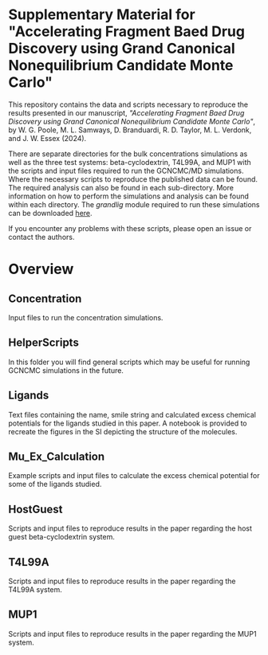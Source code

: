 # Supplementary Material for "Accelerating Fragment Baed Drug Discovery using Grand Canonical Nonequilibrium Candidate Monte Carlo"

This repository contains the data and scripts necessary to reproduce the results presented in our manuscript, _"Accelerating Fragment Baed Drug Discovery using Grand Canonical Nonequilibrium Candidate Monte Carlo"_, by W. G. Poole, M. L. Samways, D. Branduardi, R. D. Taylor, M. L. Verdonk, and J. W. Essex (2024).

There are separate directories for the bulk concentrations simulations as well as the three test systems: beta-cyclodextrin, T4L99A, and MUP1 with the scripts and input files required to run the GCNCMC/MD simulations. Where the necessary scripts to reproduce the published data can be found. The required analysis can also be found in each sub-directory. More information on how to perform the simulations and analysis can be found within each directory. The _grandlig_ module required to run these simulations can be downloaded [here](https://github.com/essex-lab/grand-lig').

If you encounter any problems with these scripts, please open an issue or contact the authors.

# Overview
## Concentration
Input files to run the concentration simulations.

## HelperScripts
In this folder you will find general scripts which may be useful for running GCNCMC simulations in the future.

## Ligands
Text files containing the name, smile string and calculated excess chemical potentials for the ligands studied in this paper. A notebook is provided to recreate the figures in the SI depicting the structure of the molecules.

## Mu_Ex_Calculation
Example scripts and input files to calculate the excess chemical potential for some of the ligands studied.

## HostGuest
Scripts and input files to reproduce results in the paper regarding the host guest beta-cyclodextrin system.

## T4L99A
Scripts and input files to reproduce results in the paper regarding the T4L99A system.

## MUP1
Scripts and input files to reproduce results in the paper regarding the MUP1 system.
